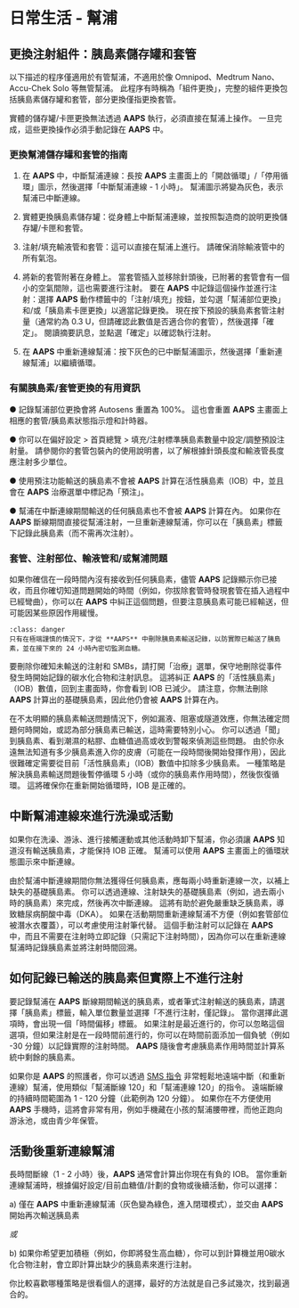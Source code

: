 # 日常生活 - 幫浦

## 更換注射組件：胰島素儲存罐和套管

以下描述的程序僅適用於有管幫浦，不適用於像 Omnipod、Medtrum Nano、Accu-Chek Solo 等無管幫浦。 此程序有時稱為「組件更換」，完整的組件更換包括胰島素儲存罐和套管，部分更換僅指更換套管。

實體的儲存罐/卡匣更換無法透過 **AAPS** 執行，必須直接在幫浦上操作。 一旦完成，這些更換操作必須手動記錄在 **AAPS** 中。

### 更換幫浦儲存罐和套管的指南

1. 在 **AAPS** 中，中斷幫浦連線：長按 **AAPS** 主畫面上的「開啟循環」/「停用循環」圖示，然後選擇「中斷幫浦連線 - 1 小時」。 幫浦圖示將變為灰色，表示幫浦已中斷連線。

2. 實體更換胰島素儲存罐：從身體上中斷幫浦連線，並按照製造商的說明更換儲存罐/卡匣和套管。

3. 注射/填充輸液管和套管：這可以直接在幫浦上進行。 請確保消除輸液管中的所有氣泡。

4. 將新的套管附著在身體上。 當套管插入並移除針頭後，已附著的套管會有一個小的空氣間隙，這也需要進行注射。 要在 **AAPS** 中記錄這個操作並進行注射：選擇 **AAPS** 動作標籤中的「注射/填充」按鈕，並勾選「幫浦部位更換」和/或「胰島素卡匣更換」以適當記錄更換。 現在按下預設的胰島素套管注射量（通常約為 0.3 U，但請確認此數值是否適合你的套管），然後選擇「確定」。 閱讀摘要訊息，並點選「確定」以確認執行注射。

5. 在 **AAPS** 中重新連線幫浦：按下灰色的已中斷幫浦圖示，然後選擇「重新連線幫浦」以繼續循環。

### 有關胰島素/套管更換的有用資訊

●	記錄幫浦部位更換會將 Autosens 重置為 100%。 這也會重置 **AAPS** 主畫面上相應的套管/胰島素狀態指示燈和計時器。

●	你可以在偏好設定 > 首頁總覽 > 填充/注射標準胰島素數量中設定/調整預設注射量。 請參閱你的套管包裝內的使用說明書，以了解根據針頭長度和輸液管長度應注射多少單位。

●	使用預注功能輸送的胰島素不會被 **AAPS** 計算在活性胰島素（IOB）中，並且會在 **AAPS** 治療選單中標記為「預注」。

●	幫浦在中斷連線期間輸送的任何胰島素也不會被 **AAPS** 計算在內。 如果你在 **AAPS** 斷線期間直接從幫浦注射，一旦重新連線幫浦，你可以在「胰島素」標籤下記錄此胰島素（而不需再次注射）。

### 套管、注射部位、輸液管和/或幫浦問題

如果你確信在一段時間內沒有接收到任何胰島素，儘管 **AAPS** 記錄顯示你已接收，而且你確切知道問題開始的時間（例如，你拔除套管時發現套管在插入過程中已經彎曲），你可以在 **AAPS** 中糾正這個問題，但要注意胰島素可能已經輸送，但可能因某些原因作用緩慢。

```{admonition} Caution - Risk of Hypoglycemia
:class: danger
只有在極端謹慎的情況下，才從 **AAPS** 中刪除胰島素輸送記錄，以防實際已輸送了胰島素，並在接下來的 24 小時內密切監測血糖。
```

要刪除你確知未輸送的注射和 SMBs，請打開「治療」選單，保守地刪除從事件發生時開始記錄的碳水化合物和注射訊息。 這將糾正 **AAPS** 的「活性胰島素」（IOB）數值，回到主畫面時，你會看到 IOB 已減少。 請注意，你無法刪除 **AAPS** 計算出的基礎胰島素，因此他仍會被 **AAPS** 計算在內。

在不太明顯的胰島素輸送問題情況下，例如漏液、阻塞或隧道效應，你無法確定問題何時開始，或認為部分胰島素已輸送，這時需要特別小心。 你可以透過「聞」到胰島素、看到潮濕的粘膠、血糖值過高或收到警報來偵測這些問題。 由於你永遠無法知道有多少胰島素進入你的皮膚（可能在一段時間後開始發揮作用），因此很難確定需要從目前「活性胰島素」（IOB）數值中扣除多少胰島素。 一種策略是解決胰島素輸送問題後暫停循環 5 小時（或你的胰島素作用時間），然後恢復循環。 這將確保你在重新開始循環時，IOB 是正確的。

## 中斷幫浦連線來進行洗澡或活動

如果你在洗澡、游泳、進行接觸運動或其他活動時卸下幫浦，你必須讓 **AAPS** 知道沒有輸送胰島素，才能保持 IOB 正確。 幫浦可以使用 **AAPS** 主畫面上的循環狀態圖示來中斷連線。

由於幫浦中斷連線期間你無法獲得任何胰島素，應每兩小時重新連線一次，以補上缺失的基礎胰島素。 你可以透過連線、注射缺失的基礎胰島素（例如，過去兩小時的胰島素）來完成，然後再次中斷連線。 這將有助於避免嚴重缺乏胰島素，導致糖尿病酮酸中毒（DKA）。 如果在活動期間重新連線幫浦不方便（例如套管部位被潛水衣覆蓋），可以考慮使用注射筆代替。 這個手動注射可以記錄在 **AAPS** 中，而且不需要在注射時立即記錄（只需記下注射時間），因為你可以在重新連線幫浦時記錄胰島素並將注射時間回溯。

## 如何記錄已輸送的胰島素但實際上不進行注射

要記錄幫浦在 **AAPS** 斷線期間輸送的胰島素，或者筆式注射輸送的胰島素，請選擇「胰島素」標籤，輸入單位數量並選擇「不進行注射，僅記錄」。 當你選擇此選項時，會出現一個「時間偏移」標籤。 如果注射是最近進行的，你可以忽略這個選項，但如果注射是在一段時間前進行的，你可以在時間前面添加一個負號（例如 -30 分鐘）以記錄實際的注射時間。 **AAPS** 隨後會考慮胰島素作用時間並計算系統中剩餘的胰島素。

如果你是 **AAPS** 的照護者，你可以透過 [SMS 指令](sms-commands) 非常輕鬆地遠端中斷（和重新連線）幫浦，使用類似「幫浦斷線 120」和「幫浦連線 120」的指令。 遠端斷線的持續時間範圍為 1 - 120 分鐘（此範例為 120 分鐘）。 如果你在不方便使用 **AAPS** 手機時，這將會非常有用，例如手機藏在小孩的幫浦腰帶裡，而他正跑向游泳池，或由青少年保管。

## 活動後重新連線幫浦

長時間斷線（1 - 2 小時）後，**AAPS** 通常會計算出你現在有負的 IOB。 當你重新連線幫浦時，根據偏好設定/目前血糖值/計劃的食物或後續活動，你可以選擇：

a) 僅在 **AAPS** 中重新連線幫浦（灰色變為綠色，進入閉環模式），並交由 **AAPS** 開始再次輸送胰島素

_或_

b) 如果你希望更加積極（例如，你即將發生高血糖），你可以到計算機並用0碳水化合物注射，會立即計算出缺少的胰島素來進行注射。

你比較喜歡哪種策略是很看個人的選擇，最好的方法就是自己多試幾次，找到最適合的。
